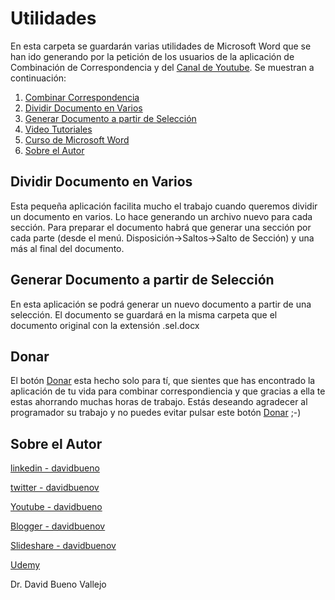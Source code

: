 # Utilidades
 En esta carpeta se guardarán varias utilidades de Microsoft Word que se han ido generando por la petición de los usuarios de la aplicación de Combinación de Correspondencia y del [Canal de Youtube](https://www.youtube.com/user/davidbueno). Se muestran a continuación:
 
1. [Combinar Correspondencia](https://github.com/davidbuenov/CombinarCorrespondencia#instalaci%C3%B3n)
2. [Dividir Documento en Varios](https://github.com/davidbuenov/CombinarCorrespondencia/tree/main/Utilidades#dividir-documento-en-varios)
3. [Generar Documento a partir de Selección](https://github.com/davidbuenov/CombinarCorrespondencia/tree/main/Utilidades#generar-documento-a-partir-de-selecci%C3%B3n)
4. [Video Tutoriales](https://github.com/davidbuenov/CombinarCorrespondencia/blob/main/README.md#video-tutoriales)
5. [Curso de Microsoft Word](CombinarCorrespondencia#curso-de-microsoft-word)
6. [Sobre el Autor](https://github.com/davidbuenov/CombinarCorrespondencia/blob/main/README.md#sobre-el-autor) 
 
## Dividir Documento en Varios
Esta pequeña aplicación facilita mucho el trabajo cuando queremos dividir un documento en varios. Lo hace generando un archivo nuevo para cada sección. Para preparar el documento habrá que generar una sección por cada parte (desde el menú. Disposición->Saltos->Salto de Sección) y una más al final del documento.

## Generar Documento a partir de Selección
En esta aplicación se podrá generar un nuevo documento a partir de una selección. El documento se guardará en la misma carpeta que el documento original con la extensión .sel.docx


## Donar
El botón [Donar](https://www.paypal.com/donate?hosted_button_id=J5DXQN5VCBTVE) esta hecho solo para tí, que sientes que has encontrado la aplicación de tu vida para combinar correspondiencia y que gracias a ella te estas ahorrando muchas horas de trabajo. Estás deseando agradecer al programador su trabajo y no puedes evitar pulsar este botón [Donar](https://www.paypal.com/donate?hosted_button_id=J5DXQN5VCBTVE)  ;-)

 ## Sobre el Autor
  [linkedin - davidbueno](https://www.linkedin.com/in/davidbueno/)
  
  [twitter - davidbuenov](https://twitter.com/davidbuenov)
  
  [Youtube - davidbueno ](https://www.youtube.com/davidbueno)
  
  [Blogger - davidbuenov](http://davidbuenov.blogspot.com/)
  
  [Slideshare - davidbuenov](https://www.slideshare.net/davidbuenov)
  
  [Udemy](https://www.udemy.com/user/david-bueno-vallejo/)
  
  
  Dr. David Bueno Vallejo
 
 
